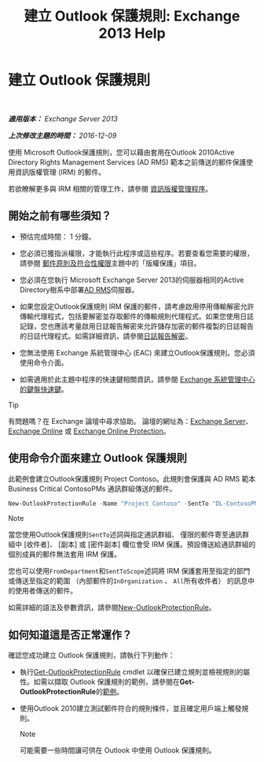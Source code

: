 ﻿---
title: '建立 Outlook 保護規則: Exchange 2013 Help'
TOCTitle: 建立 Outlook 保護規則
ms:assetid: da64750d-faaf-44de-ad8c-888eba7fbdbf
ms:mtpsurl: https://technet.microsoft.com/zh-tw/library/Dd638196(v=EXCHG.150)
ms:contentKeyID: 50474369
ms.date: 05/21/2018
mtps_version: v=EXCHG.150
ms.translationtype: MT
---

# 建立 Outlook 保護規則

 

_**適用版本：** Exchange Server 2013_

_**上次修改主題的時間：** 2016-12-09_

使用 Microsoft Outlook保護規則，您可以藉由套用在Outlook 2010Active Directory Rights Management Services (AD RMS) 範本之前傳送的郵件保護使用資訊版權管理 (IRM) 的郵件。

若欲瞭解更多與 IRM 相關的管理工作，請參閱 [資訊版權管理程序](information-rights-management-procedures-exchange-2013-help.md)。

## 開始之前有哪些須知？

  - 預估完成時間： 1 分鐘。

  - 您必須已獲指派權限，才能執行此程序或這些程序。若要查看您需要的權限，請參閱 [郵件原則及符合性權限](messaging-policy-and-compliance-permissions-exchange-2013-help.md)主題中的「版權保護」項目。

  - 您必須在您執行 Microsoft Exchange Server 2013的伺服器相同的Active Directory樹系中部署[AD RMS](https://technet.microsoft.com/en-us/library/hh831364.aspx)伺服器。

  - 如果您設定Outlook保護規則 IRM 保護的郵件，請考慮啟用停用傳輸解密允許傳輸代理程式，包括要解密並存取郵件的傳輸規則代理程式。如果您使用日誌記錄，您也應該考量啟用日誌報告解密來允許儲存加密的郵件複製的日誌報告的日誌代理程式。如需詳細資訊，請參閱[日誌報告解密](journal-report-decryption-exchange-2013-help.md)。

  - 您無法使用 Exchange 系統管理中心 (EAC) 來建立Outlook保護規則。您必須使用命令介面。

  - 如需適用於此主題中程序的快速鍵相關資訊，請參閱 [Exchange 系統管理中心的鍵盤快速鍵](keyboard-shortcuts-in-the-exchange-admin-center-exchange-online-protection-help.md)。


> [!TIP]  
> 有問題嗎？在 Exchange 論壇中尋求協助。 論壇的網址為：<a href="https://go.microsoft.com/fwlink/p/?linkid=60612">Exchange Server</a>、 <a href="https://go.microsoft.com/fwlink/p/?linkid=267542">Exchange Online</a> 或 <a href="https://go.microsoft.com/fwlink/p/?linkid=285351">Exchange Online Protection</a>。




## 使用命令介面來建立 Outlook 保護規則

此範例會建立Outlook保護規則 Project Contoso。此規則會保護與 AD RMS 範本 Business Critical ContosoPMs 通訊群組傳送的郵件。

```powershell
New-OutlookProtectionRule -Name "Project Contoso" -SentTo "DL-ContosoPMs@contoso.com" -ApplyRightsProtectionTemplate "Business Critical"
```


> [!NOTE]  
> 當您使用Outlook保護規則<code>SentTo</code>述詞與指定通訊群組、 僅限的郵件寄至通訊群組中 [收件者]、 [副本] 或 [密件副本] 欄位會受 IRM 保護。預設傳送給通訊群組的個別成員的郵件無法套用 IRM 保護。




您也可以使用`FromDepartment`和`SentToScope`述詞將 IRM 保護套用至指定的部門或傳送至指定的範圍 （內部郵件的`InOrganization` 、 `All`所有收件者） 的訊息中的使用者傳送的郵件。

如需詳細的語法及參數資訊，請參閱[New-OutlookProtectionRule](https://technet.microsoft.com/zh-tw/library/dd298182\(v=exchg.150\))。

## 如何知道這是否正常運作？

確認您成功建立 Outlook 保護規則，請執行下列動作：

  - 執行[Get-OutlookProtectionRule](https://technet.microsoft.com/zh-tw/library/dd298004\(v=exchg.150\)) cmdlet 以確保已建立規則並檢視規則的屬性。如需以擷取 Outlook 保護規則的範例，請參閱在**Get-OutlookProtectionRule**的[範例](https://technet.microsoft.com/zh-tw/dd298004\(exchg.150\)#examples)。

  - 使用Outlook 2010建立測試郵件符合的規則條件，並且確定用戶端上觸發規則。
    
    > [!NOTE]  
    > 可能需要一些時間讓可供在 Outlook 中使用 Outlook 保護規則。


